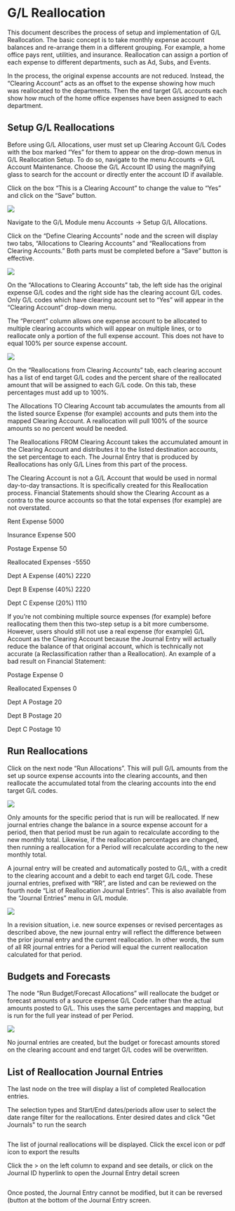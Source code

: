 # G/L Reallocation

This document describes the process of setup and implementation of G/L Reallocation. The basic concept is to take monthly expense account balances and re-arrange them in a different grouping. For example, a home office pays rent, utilities, and insurance. Reallocation can assign a portion of each expense to different departments, such as Ad, Subs, and Events.

In the process, the original expense accounts are not reduced. Instead, the “Clearing Account” acts as an offset to the expense showing how much was reallocated to the departments. Then the end target G/L accounts each show how much of the home office expenses have been assigned to each department.

## Setup G/L Reallocations <a href="#_toc87274932" id="_toc87274932"></a>

Before using G/L Allocations, user must set up Clearing Account G/L Codes with the box marked “Yes” for them to appear on the drop-down menus in G/L Reallocation Setup. To do so, navigate to the menu Accounts -> G/L Account Maintenance. Choose the G/L Account ID using the magnifying glass to search for the account or directly enter the account ID if available.

Click on the box “This is a Clearing Account” to change the value to “Yes” and click on the “Save” button.

![](<../../../.gitbook/assets/1 (84).png>)

Navigate to the G/L Module menu Accounts -> Setup G/L Allocations.

Click on the “Define Clearing Accounts” node and the screen will display two tabs, “Allocations to Clearing Accounts” and “Reallocations from Clearing Accounts.” Both parts must be completed before a “Save” button is effective.

![](<../../../.gitbook/assets/2 (14).png>)

On the “Allocations to Clearing Accounts” tab, the left side has the original expense G/L codes and the right side has the clearing account G/L codes. Only G/L codes which have clearing account set to “Yes” will appear in the “Clearing Account” drop-down menu.

The “Percent” column allows one expense account to be allocated to multiple clearing accounts which will appear on multiple lines, or to reallocate only a portion of the full expense account. This does not have to equal 100% per source expense account.

![](<../../../.gitbook/assets/3 (52).png>)

On the “Reallocations from Clearing Accounts” tab, each clearing account has a list of end target G/L codes and the percent share of the reallocated amount that will be assigned to each G/L code. On this tab, these percentages must add up to 100%.

The Allocations TO Clearing Account tab accumulates the amounts from all the listed source Expense (for example) accounts and puts them into the mapped Clearing Account. A reallocation will pull 100% of the source amounts so no percent would be needed.

The Reallocations FROM Clearing Account takes the accumulated amount in the Clearing Account and distributes it to the listed destination accounts, the set percentage to each. The Journal Entry that is produced by Reallocations has only G/L Lines from this part of the process.

The Clearing Account is not a G/L Account that would be used in normal day-to-day transactions. It is specifically created for this Reallocation process. Financial Statements should show the Clearing Account as a contra to the source accounts so that the total expenses (for example) are not overstated.

Rent Expense 5000

Insurance Expense 500

Postage Expense 50

Reallocated Expenses -5550

Dept A Expense (40%) 2220

Dept B Expense (40%) 2220

Dept C Expense (20%) 1110

If you’re not combining multiple source expenses (for example) before reallocating them then this two-step setup is a bit more cumbersome. However, users should still not use a real expense (for example) G/L Account as the Clearing Account because the Journal Entry will actually reduce the balance of that original account, which is technically not accurate (a Reclassification rather than a Reallocation). An example of a bad result on Financial Statement:

Postage Expense 0

Reallocated Expenses 0

Dept A Postage 20

Dept B Postage 20

Dept C Postage 10

## Run Reallocations <a href="#_toc87274933" id="_toc87274933"></a>

Click on the next node “Run Allocations”. This will pull G/L amounts from the set up source expense accounts into the clearing accounts, and then reallocate the accumulated total from the clearing accounts into the end target G/L codes.

![](<../../../.gitbook/assets/4 (41).png>)

Only amounts for the specific period that is run will be reallocated. If new journal entries change the balance in a source expense account for a period, then that period must be run again to recalculate according to the new monthly total. Likewise, if the reallocation percentages are changed, then running a reallocation for a Period will recalculate according to the new monthly total.

A journal entry will be created and automatically posted to G/L, with a credit to the clearing account and a debit to each end target G/L code. These journal entries, prefixed with “RR”, are listed and can be reviewed on the fourth node “List of Reallocation Journal Entries”. This is also available from the “Journal Entries” menu in G/L module.

![](<../../../.gitbook/assets/5 (42).png>)

In a revision situation, i.e. new source expenses or revised percentages as described above, the new journal entry will reflect the difference between the prior journal entry and the current reallocation. In other words, the sum of all RR journal entries for a Period will equal the current reallocation calculated for that period.

## Budgets and Forecasts <a href="#_toc87274934" id="_toc87274934"></a>

The node “Run Budget/Forecast Allocations” will reallocate the budget or forecast amounts of a source expense G/L Code rather than the actual amounts posted to G/L. This uses the same percentages and mapping, but is run for the full year instead of per Period.

![](<../../../.gitbook/assets/6 (53).png>)

No journal entries are created, but the budget or forecast amounts stored on the clearing account and end target G/L codes will be overwritten.

## List of Reallocation Journal Entries

The last node on the tree will display a list of completed Reallocation entries.

The selection types and Start/End dates/periods allow user to select the date range filter for the reallocations. Enter desired dates and click "Get Journals" to run the search

<figure><img src="../../../.gitbook/assets/image (989).png" alt=""><figcaption></figcaption></figure>

The list of journal reallocations will be displayed. Click the excel icon or pdf icon to export the results

Click the > on the left column to expand and see details, or click on the Journal ID hyperlink to open the Journal Entry detail screen

<figure><img src="../../../.gitbook/assets/image (628).png" alt=""><figcaption></figcaption></figure>

Once posted, the Journal Entry cannot be modified, but it can be reversed (button at the bottom of the Journal Entry screen.
